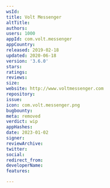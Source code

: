 ```yaml
---
wsId: 
title: Volt Messenger
altTitle: 
authors: 
users: 1000
appId: com.volt.messenger
appCountry: 
released: 2019-02-18
updated: 2020-06-18
version: '3.6.0'
stars: 
ratings: 
reviews: 
size: 
website: http://www.voltmessenger.com
repository: 
issue: 
icon: com.volt.messenger.png
bugbounty: 
meta: removed
verdict: wip
appHashes: 
date: 2023-01-02
signer: 
reviewArchive: 
twitter: 
social: 
redirect_from: 
developerName: 
features: 

---
```



